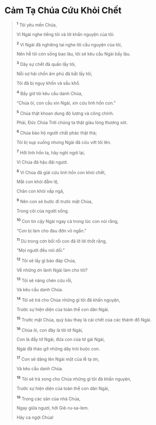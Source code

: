 # Cảm Tạ Chúa Cứu Khỏi Chết

> <sup><b>1</b></sup> Tôi yêu mến Chúa,
>
> Vì Ngài nghe tiếng tôi và lời khẩn nguyện của tôi.
>
> <sup><b>2</b></sup> Vì Ngài đã nghiêng tai nghe lời cầu nguyện của tôi,
>
> Nên hễ tôi còn sống bao lâu, tôi sẽ kêu cầu Ngài bấy lâu.
>
> <sup><b>3</b></sup> Dây sự chết đã quấn lấy tôi,
>
> Nỗi sợ hãi chốn âm phủ đã bắt lấy tôi;
>
> Tôi đã bị nguy khốn và sầu khổ.
>
> <sup><b>4</b></sup> Bấy giờ tôi kêu cầu danh Chúa,
>
> “Chúa ôi, con cầu xin Ngài, xin cứu linh hồn con.”
>
> <sup><b>5</b></sup> Chúa thật khoan dung độ lượng và công chính.
>
> Phải, Ðức Chúa Trời chúng ta thật giàu lòng thương xót.
>
> <sup><b>6</b></sup> Chúa bảo hộ người chất phác thật thà;
>
> Tôi bị sụp xuống nhưng Ngài đã cứu vớt tôi lên.
>
> <sup><b>7</b></sup> Hỡi linh hồn ta, hãy nghỉ ngơi lại,
>
> Vì Chúa đã hậu đãi ngươi.
>
> <sup><b>8</b></sup> Vì Chúa đã giải cứu linh hồn con khỏi chết,
>
> Mắt con khỏi đẫm lệ,
>
> Chân con khỏi vấp ngã,
>
> <sup><b>9</b></sup> Nên con sẽ bước đi trước mặt Chúa,
>
> Trong cõi của người sống.
>
> <sup><b>10</b></sup> Con tin cậy Ngài ngay cả trong lúc con nói rằng,
>
> “Con bị làm cho đau đớn vô ngần.”
>
> <sup><b>11</b></sup> Dù trong cơn bối rối con đã lỡ lời thốt rằng,
>
> “Mọi người đều nói dối.”
>
> <sup><b>12</b></sup> Tôi sẽ lấy gì báo đáp Chúa,
>
> Về những ơn lành Ngài làm cho tôi?
>
> <sup><b>13</b></sup> Tôi sẽ nâng chén cứu rỗi,
>
> Và kêu cầu danh Chúa.
>
> <sup><b>14</b></sup> Tôi sẽ trả cho Chúa những gì tôi đã khấn nguyện,
>
> Trước sự hiện diện của toàn thể con dân Ngài.
>
> <sup><b>15</b></sup> Trước mặt Chúa, quý báu thay là cái chết của các thánh đồ Ngài.
>
> <sup><b>16</b></sup> Chúa ôi, con đây là tôi tớ Ngài,
>
> Con là đầy tớ Ngài, đứa con của tớ gái Ngài,
>
> Ngài đã tháo gỡ những dây trói buộc con.
>
> <sup><b>17</b></sup> Con sẽ dâng lên Ngài một của lễ tạ ơn,
>
> Và kêu cầu danh Chúa.
>
> <sup><b>18</b></sup> Tôi sẽ trả xong cho Chúa những gì tôi đã khấn nguyện,
>
> Trước sự hiện diện của toàn thể con dân Ngài,
>
> <sup><b>19</b></sup> Trong các sân của nhà Chúa,
>
> Ngay giữa ngươi, hỡi Giê-ru-sa-lem.
>
> Hãy ca ngợi Chúa!

